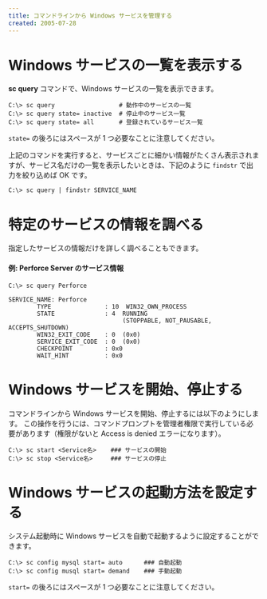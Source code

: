 ```yaml
---
title: コマンドラインから Windows サービスを管理する
created: 2005-07-28
---
```


Windows サービスの一覧を表示する
====

**sc query** コマンドで、Windows サービスの一覧を表示できます。

```
C:\> sc query                  # 動作中のサービスの一覧
C:\> sc query state= inactive  # 停止中のサービス一覧
C:\> sc query state= all       # 登録されているサービス一覧
```

`state=` の後ろにはスペースが 1 つ必要なことに注意してください。

上記のコマンドを実行すると、サービスごとに細かい情報がたくさん表示されますが、サービス名だけの一覧を表示したいときは、下記のように `findstr` で出力を絞り込めば OK です。

```
C:\> sc query | findstr SERVICE_NAME
```


特定のサービスの情報を調べる
====
指定したサービスの情報だけを詳しく調べることもできます。

#### 例: Perforce Server のサービス情報
```
C:\> sc query Perforce

SERVICE_NAME: Perforce
        TYPE               : 10  WIN32_OWN_PROCESS
        STATE              : 4  RUNNING
                                (STOPPABLE, NOT_PAUSABLE, ACCEPTS_SHUTDOWN)
        WIN32_EXIT_CODE    : 0  (0x0)
        SERVICE_EXIT_CODE  : 0  (0x0)
        CHECKPOINT         : 0x0
        WAIT_HINT          : 0x0
```


Windows サービスを開始、停止する
====
コマンドラインから Windows サービスを開始、停止するには以下のようにします。
この操作を行うには、コマンドプロンプトを管理者権限で実行している必要があります（権限がないと Access is denied エラーになります）。

```
C:\> sc start <Service名>    ### サービスの開始
C:\> sc stop <Service名>     ### サービスの停止
```


Windows サービスの起動方法を設定する
====
システム起動時に Windows サービスを自動で起動するように設定することができます。

```
C:\> sc config mysql start= auto      ### 自動起動
C:\> sc config musql start= demand    ### 手動起動
```

`start=` の後ろにはスペースが 1 つ必要なことに注意してください。


